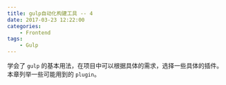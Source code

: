 ```yaml
---
title: gulp自动化构建工具 -- 4
date: 2017-03-23 12:22:00
categories:
    - Frontend
tags:
    - Gulp
---
```


学会了 `gulp` 的基本用法，在项目中可以根据具体的需求，选择一些具体的插件。本章列举一些可能用到的 `plugin`。
<!-- more -->


